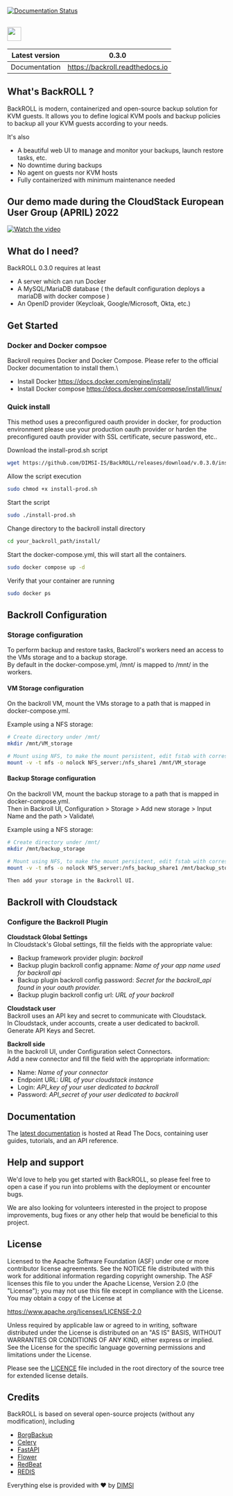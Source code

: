[![Documentation Status](https://readthedocs.org/projects/backroll/badge/?version=latest)](https://backroll.readthedocs.io/en/latest/?badge=latest)

## <img src="https://user-images.githubusercontent.com/49555363/194335646-85c5513e-cceb-4cc5-99f7-406c7a987156.svg" height="32px">

Latest version  | 0.3.0
------------- | -------------
Documentation  | https://backroll.readthedocs.io

## What's BackROLL ?

BackROLL is modern, containerized and open-source backup solution for KVM guests.
It allows you to define logical KVM pools and backup policies to backup all your KVM guests according to your needs.

It's also

- A beautiful web UI to manage and monitor your backups, launch restore tasks, etc.
- No downtime during backups
- No agent on guests nor KVM hosts
- Fully containerized with minimum maintenance needed

## Our demo made during the CloudStack European User Group (APRIL) 2022
[![Watch the video](http://i3.ytimg.com/vi/Jg40h1YjALk/hqdefault.jpg)](https://www.youtube.com/watch?v=Jg40h1YjALk)
  
## What do I need?
BackROLL 0.3.0 requires at least
- A server which can run Docker
- A MySQL/MariaDB database ( the default configuration deploys a mariaDB with docker compose )
- An OpenID provider (Keycloak, Google/Microsoft, Okta, etc.)

## Get Started
### Docker and Docker compsoe
Backroll requires Docker and Docker Compose. Please refer to the official Docker documentation to install them.\
- Install Docker https://docs.docker.com/engine/install/ 
- Install Docker compose https://docs.docker.com/compose/install/linux/

### Quick install
This method uses a preconfigured oauth provider in docker, for production environment please use your production oauth provider or harden the preconfigured oauth provider with SSL certificate, secure password, etc..

Download the install-prod.sh script
```bash
wget https://github.com/DIMSI-IS/BackROLL/releases/download/v.0.3.0/install-prod.sh
```
Allow the script execution
```bash
sudo chmod +x install-prod.sh
```
Start the script
```bash
sudo ./install-prod.sh
```
Change directory to the backroll install directory
```bash
cd your_backroll_path/install/
```
Start the docker-compose.yml, this will start all the containers.
```bash
sudo docker compose up -d
```
Verify that your container are running
```bash
sudo docker ps
```

## Backroll Configuration
### Storage configuration
To perform backup and restore tasks, Backroll's workers need an access to the VMs storage and to a backup storage. \
By default in the docker-compose.yml, /mnt/ is mapped to /mnt/ in the workers.


#### VM Storage configuration
On the backroll VM, mount the VMs storage to a path that is mapped in docker-compose.yml.

Example using a NFS storage:

```bash
# Create directory under /mnt/
mkdir /mnt/VM_storage

# Mount using NFS, to make the mount persistent, edit fstab with corresponding values
mount -v -t nfs -o nolock NFS_server:/nfs_share1 /mnt/VM_storage

```


#### Backup Storage configuration
On the backroll VM, mount the backup storage to a path that is mapped in docker-compose.yml.\
Then in Backroll UI, Configuration > Storage > Add new storage > Input Name and the path > Validate\

Example using a NFS storage:


```bash
# Create directory under /mnt/
mkdir /mnt/backup_storage

# Mount using NFS, to make the mount persistent, edit fstab with corresponding values
mount -v -t nfs -o nolock NFS_server:/nfs_backup_share1 /mnt/backup_storage

Then add your storage in the Backroll UI.

```


## Backroll with Cloudstack
### Configure the Backroll Plugin

**Cloudstack Global Settings**\
In Cloudstack's Global settings, fill the fields with the appropriate value:

- Backup framework provider plugin: _backroll_
- Backup plugin backroll config appname: _Name of your app name used for backroll api_
- Backup plugin backroll config password: _Secret for the backroll_api found in your oauth provider._
- Backup plugin backroll config url: _URL of your backroll_


**Cloudstack user**\
Backroll uses an API key and secret to communicate with Cloudstack.\
In Cloudstack, under accounts, create a user dedicated to backroll.\
Generate API Keys and Secret.


**Backroll side**\
In the backroll UI, under Configuration select Connectors.\
Add a new connector and fill the field with the appropriate information:

- Name: *Name of your connector*
- Endpoint URL: *URL of your cloudstack instance*
- Login: *API_key of your user dedicated to backroll*
- Password: *API_secret of your user dedicated to backroll*


## Documentation
The [latest documentation](https://backroll.readthedocs.io/) is hosted at Read The Docs, containing user guides, tutorials, and an API reference.

## Help and support
We'd love to help you get started with BackROLL, so please feel free to open a case if you run into problems with the deployment or encounter bugs.

We are also looking for volunteers interested in the project to propose improvements, bug fixes or any other help that would be beneficial to this project.

## License

Licensed to the Apache Software Foundation (ASF) under one or more contributor license agreements. See the NOTICE file distributed with this work for additional information regarding copyright ownership. The ASF licenses this file to you under the Apache License, Version 2.0 (the "License"); you may not use this file except in compliance with the License. You may obtain a copy of the License at

https://www.apache.org/licenses/LICENSE-2.0

Unless required by applicable law or agreed to in writing, software distributed under the License is distributed on an "AS IS" BASIS, WITHOUT WARRANTIES OR CONDITIONS OF ANY KIND, either express or implied. See the License for the specific language governing permissions and limitations under the License.

Please see the [LICENCE](https://github.com/DIMSI-IS/BackROLL/blob/main/LICENCE) file included in the root directory of the source tree for extended license details.

## Credits
BackROLL is based on several open-source projects (without any modification), including

* [BorgBackup](https://borgbackup.readthedocs.io/en/stable/index.html)
* [Celery](https://docs.celeryq.dev/en/stable/index.html)
* [FastAPI](https://fastapi.tiangolo.com)
* [Flower](https://flower.readthedocs.io/en/latest/)
* [RedBeat](https://github.com/sibson/redbeat)
* [REDIS](https://redis.io/)

Everything else is provided with ❤ by [DIMSI](https://www.dimsi.fr)

